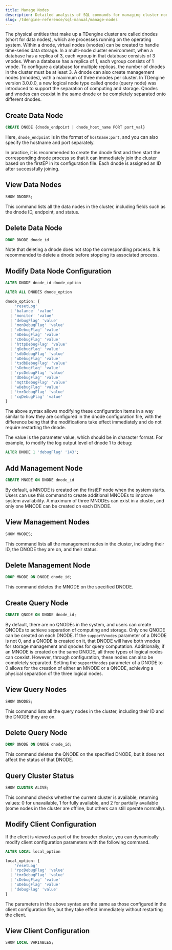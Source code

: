 ```yaml
---
title: Manage Nodes
description: Detailed analysis of SQL commands for managing cluster nodes
slug: /tdengine-reference/sql-manual/manage-nodes
---
```


The physical entities that make up a TDengine cluster are called dnodes (short for data nodes), which are processes running on the operating system. Within a dnode, virtual nodes (vnodes) can be created to handle time-series data storage. In a multi-node cluster environment, when a database has a replica of 3, each vgroup in that database consists of 3 vnodes. When a database has a replica of 1, each vgroup consists of 1 vnode. To configure a database for multiple replicas, the number of dnodes in the cluster must be at least 3. A dnode can also create management nodes (mnodes), with a maximum of three mnodes per cluster. In TDengine version 3.0.0.0, a new logical node type called qnode (query node) was introduced to support the separation of computing and storage. Qnodes and vnodes can coexist in the same dnode or be completely separated onto different dnodes.

## Create Data Node

```sql
CREATE DNODE {dnode_endpoint | dnode_host_name PORT port_val}
```

Here, `dnode_endpoint` is in the format of `hostname:port`, and you can also specify the hostname and port separately.

In practice, it is recommended to create the dnode first and then start the corresponding dnode process so that it can immediately join the cluster based on the firstEP in its configuration file. Each dnode is assigned an ID after successfully joining.

## View Data Nodes

```sql
SHOW DNODES;
```

This command lists all the data nodes in the cluster, including fields such as the dnode ID, endpoint, and status.

## Delete Data Node

```sql
DROP DNODE dnode_id
```

Note that deleting a dnode does not stop the corresponding process. It is recommended to delete a dnode before stopping its associated process.

## Modify Data Node Configuration

```sql
ALTER DNODE dnode_id dnode_option

ALTER ALL DNODES dnode_option

dnode_option: {
    'resetLog'
  | 'balance' 'value'
  | 'monitor' 'value'
  | 'debugFlag' 'value'
  | 'monDebugFlag' 'value'
  | 'vDebugFlag' 'value'
  | 'mDebugFlag' 'value'
  | 'cDebugFlag' 'value'
  | 'httpDebugFlag' 'value'
  | 'qDebugflag' 'value'
  | 'sdbDebugFlag' 'value'
  | 'uDebugFlag' 'value'
  | 'tsdbDebugFlag' 'value'
  | 'sDebugflag' 'value'
  | 'rpcDebugFlag' 'value'
  | 'dDebugFlag' 'value'
  | 'mqttDebugFlag' 'value'
  | 'wDebugFlag' 'value'
  | 'tmrDebugFlag' 'value'
  | 'cqDebugFlag' 'value'
}
```

The above syntax allows modifying these configuration items in a way similar to how they are configured in the dnode configuration file, with the difference being that the modifications take effect immediately and do not require restarting the dnode.

The value is the parameter value, which should be in character format. For example, to modify the log output level of dnode 1 to debug:

```sql
ALTER DNODE 1 'debugFlag' '143';
```

## Add Management Node

```sql
CREATE MNODE ON DNODE dnode_id
```

By default, a MNODE is created on the firstEP node when the system starts. Users can use this command to create additional MNODEs to improve system availability. A maximum of three MNODEs can exist in a cluster, and only one MNODE can be created on each DNODE.

## View Management Nodes

```sql
SHOW MNODES;
```

This command lists all the management nodes in the cluster, including their ID, the DNODE they are on, and their status.

## Delete Management Node

```sql
DROP MNODE ON DNODE dnode_id;
```

This command deletes the MNODE on the specified DNODE.

## Create Query Node

```sql
CREATE QNODE ON DNODE dnode_id;
```

By default, there are no QNODEs in the system, and users can create QNODEs to achieve separation of computing and storage. Only one QNODE can be created on each DNODE. If the `supportVnodes` parameter of a DNODE is not 0, and a QNODE is created on it, that DNODE will have both vnodes for storage management and qnodes for query computation. Additionally, if an MNODE is created on the same DNODE, all three types of logical nodes can coexist. However, through configuration, these nodes can also be completely separated. Setting the `supportVnodes` parameter of a DNODE to 0 allows for the creation of either an MNODE or a QNODE, achieving a physical separation of the three logical nodes.

## View Query Nodes

```sql
SHOW QNODES;
```

This command lists all the query nodes in the cluster, including their ID and the DNODE they are on.

## Delete Query Node

```sql
DROP QNODE ON DNODE dnode_id;
```

This command deletes the QNODE on the specified DNODE, but it does not affect the status of that DNODE.

## Query Cluster Status

```sql
SHOW CLUSTER ALIVE;
```

This command checks whether the current cluster is available, returning values: 0 for unavailable, 1 for fully available, and 2 for partially available (some nodes in the cluster are offline, but others can still operate normally).

## Modify Client Configuration

If the client is viewed as part of the broader cluster, you can dynamically modify client configuration parameters with the following command.

```sql
ALTER LOCAL local_option

local_option: {
    'resetLog'
  | 'rpcDebugFlag' 'value'
  | 'tmrDebugFlag' 'value'
  | 'cDebugFlag' 'value'
  | 'uDebugFlag' 'value'
  | 'debugFlag' 'value'
}
```

The parameters in the above syntax are the same as those configured in the client configuration file, but they take effect immediately without restarting the client.

## View Client Configuration

```sql
SHOW LOCAL VARIABLES;
```
